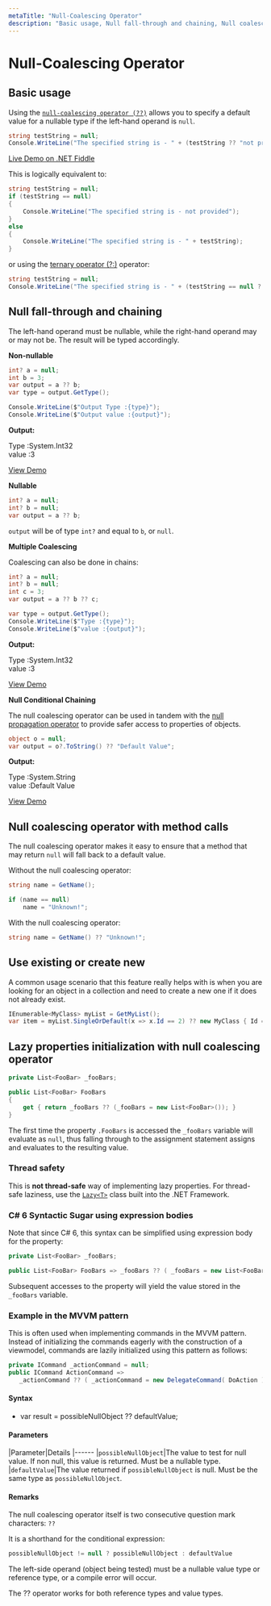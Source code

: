 ```yaml
---
metaTitle: "Null-Coalescing Operator"
description: "Basic usage, Null fall-through and chaining, Null coalescing operator with method calls, Use existing or create new, Lazy properties initialization with null coalescing operator"
---
```


# Null-Coalescing Operator



## Basic usage


Using the [`null-coalescing operator (??)`](https://msdn.microsoft.com/en-us/library/ms173224.aspx) allows you to specify a default value for a nullable type if the left-hand operand is `null`.

```cs
string testString = null;
Console.WriteLine("The specified string is - " + (testString ?? "not provided"));

```

[Live Demo on .NET Fiddle](https://dotnetfiddle.net/GNosPU)

This is logically equivalent to:

```cs
string testString = null;
if (testString == null)
{
    Console.WriteLine("The specified string is - not provided");
}
else
{
    Console.WriteLine("The specified string is - " + testString);
}

```

or using the [ternary operator (?:)](http://stackoverflow.com/documentation/c%23/18/operators/6029/ternary-operator#t=201610101110242934481) operator:

```cs
string testString = null;
Console.WriteLine("The specified string is - " + (testString == null ? "not provided" : testString));

```



## Null fall-through and chaining


The left-hand operand must be nullable, while the right-hand operand may or may not be. The result will be typed accordingly.

**Non-nullable**

```cs
int? a = null;
int b = 3;
var output = a ?? b;
var type = output.GetType();  

Console.WriteLine($"Output Type :{type}");
Console.WriteLine($"Output value :{output}");

```

**Output:**

> 
<p>Type :System.Int32<br />
value :3</p>


[View Demo](https://dotnetfiddle.net/hKHOcN)

**Nullable**

```cs
int? a = null;
int? b = null;
var output = a ?? b;

```

`output` will be of type `int?` and equal to `b`, or `null`.

**Multiple Coalescing**

Coalescing can also be done in chains:

```cs
int? a = null;
int? b = null;
int c = 3;
var output = a ?? b ?? c;

var type = output.GetType();    
Console.WriteLine($"Type :{type}");
Console.WriteLine($"value :{output}");

```

**Output:**

> 
<p>Type :System.Int32<br />
value :3</p>


[View Demo](https://dotnetfiddle.net/xC8Bmc)

**Null Conditional Chaining**

The null coalescing operator can be used in tandem with the [null propagation operator](http://stackoverflow.com/documentation/c%23/24/c-sharp-6-0-features/51/null-propagation#t=201607280322338995462) to provide safer access to properties of objects.

```cs
object o = null;
var output = o?.ToString() ?? "Default Value";

```

**Output:**

> 
<p>Type :System.String<br />
value :Default Value</p>


[View Demo](https://dotnetfiddle.net/nk1QRn)



## Null coalescing operator with method calls


The null coalescing operator makes it easy to ensure that a method that may return `null` will fall back to a default value.

Without the null coalescing operator:

```cs
string name = GetName();

if (name == null)
    name = "Unknown!";

```

With the null coalescing operator:

```cs
string name = GetName() ?? "Unknown!";

```



## Use existing or create new


A common usage scenario that this feature really helps with is when you are looking for an object in a collection and need to create a new one if it does not already exist.

```cs
IEnumerable<MyClass> myList = GetMyList();
var item = myList.SingleOrDefault(x => x.Id == 2) ?? new MyClass { Id = 2 };

```



## Lazy properties initialization with null coalescing operator


```cs
private List<FooBar> _fooBars;

public List<FooBar> FooBars
{
    get { return _fooBars ?? (_fooBars = new List<FooBar>()); }
}

```

The first time the property `.FooBars` is accessed the `_fooBars` variable will evaluate as `null`, thus falling through to the assignment statement assigns and evaluates to the resulting value.

### Thread safety

This is **not thread-safe** way of implementing lazy properties. For thread-safe laziness, use the [`Lazy<T>`](http://stackoverflow.com/documentation/c%23/1192/singleton-implementation/6795/lazy-thread-safe-singleton-using-lazyt) class built into the .NET Framework.

### C# 6 Syntactic Sugar using expression bodies

Note that since C# 6, this syntax can be simplified using expression body for the property:

```cs
private List<FooBar> _fooBars;

public List<FooBar> FooBars => _fooBars ?? ( _fooBars = new List<FooBar>() );

```

Subsequent accesses to the property will yield the value stored in the `_fooBars` variable.

### Example in the MVVM pattern

This is often used when implementing commands in the MVVM pattern. Instead of initializing the commands eagerly with the construction of a viewmodel, commands are lazily initialized using this pattern as follows:

```cs
private ICommand _actionCommand = null;
public ICommand ActionCommand =>
   _actionCommand ?? ( _actionCommand = new DelegateCommand( DoAction ) );

```



#### Syntax


- var result = possibleNullObject ?? defaultValue;



#### Parameters


|Parameter|Details
|------
|`possibleNullObject`|The value to test for null value. If non null, this value is returned. Must be a nullable type.
|`defaultValue`|The value returned if `possibleNullObject` is null. Must be the same type as `possibleNullObject`.



#### Remarks


The null coalescing operator itself is two consecutive question mark characters: `??`

It is a shorthand for the conditional expression:

```cs
possibleNullObject != null ? possibleNullObject : defaultValue

```

The left-side operand (object being tested) must be a nullable value type or reference type, or a compile error will occur.

The ?? operator works for both reference types and value types.

